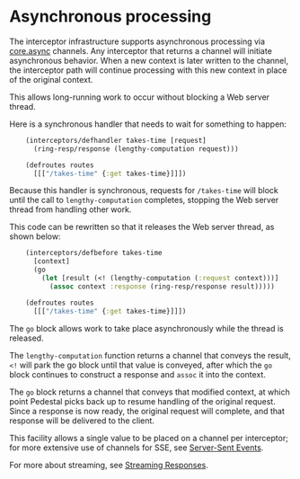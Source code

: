 <!--
 Copyright 2013 Relevance, Inc.
 Copyright 2014 Cognitect, Inc.

 The use and distribution terms for this software are covered by the
 Eclipse Public License 1.0 (http://opensource.org/licenses/eclipse-1.0)
 which can be found in the file epl-v10.html at the root of this distribution.

 By using this software in any fashion, you are agreeing to be bound by
 the terms of this license.

 You must not remove this notice, or any other, from this software.
-->

# Asynchronous processing

The interceptor infrastructure supports asynchronous processing via
[core.async](https://github.com/clojure/core.async) channels. Any
interceptor that returns a channel will initiate asynchronous
behavior. When a new context is later written to the channel, the
interceptor path will continue processing with this new context in
place of the original context.

This allows long-running work to occur without blocking a Web server
thread.

Here is a synchronous handler that needs to wait for something to happen:

```clj
    (interceptors/defhandler takes-time [request]
      (ring-resp/response (lengthy-computation request)))

    (defroutes routes
      [[["/takes-time" {:get takes-time}]]])
```

Because this handler is synchronous, requests for `/takes-time` will
block until the call to `lengthy-computation` completes, stopping the
Web server thread from handling other work.

This code can be rewritten so that it releases the Web server
thread, as shown below:

```clj
    (interceptors/defbefore takes-time
      [context]
      (go
        (let [result (<! (lengthy-computation (:request context)))]
          (assoc context :response (ring-resp/response result)))))

    (defroutes routes
      [[["/takes-time" {:get takes-time}]]])
```

The `go` block allows work to take place asynchronously while the
thread is released.

The `lengthy-computation` function returns a channel that
conveys the result, `<!` will park the go block until that value is conveyed,
after which the `go` block continues to construct a response and `assoc` it
into the context.

The `go` block returns a channel that conveys that modified context, at
which point Pedestal picks back up to resume handling of the original request.
Since a response is now ready, the original request will
complete, and that response will be delivered to the client.

This facility allows a single value to be placed on a channel per
interceptor; for more extensive use of channels for SSE, see
[Server-Sent Events](service-sse.md).

For more about streaming, see
[Streaming Responses](service-streaming.md).
